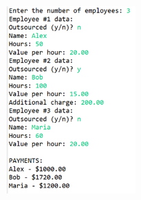 <img src="https://github.com/hiranfb/inheritance4-polimorfismo/blob/main/readme.png" width="300" />
